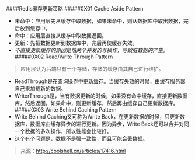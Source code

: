 ####Redis缓存更新策略
#####0X01 Cache Aside Pattern
* 未命中：应用层先从缓存中取数据，如果未命中，则从数据库中取出数据，完后放到缓存中。
* 命中：应用层直接从缓存中取数据返回。
* 更新：先把数据更新到数据库中，完后再使缓存失效。
* *不直接更新缓存的原因是怕两个并发的写操作，导致脏数据的产生。*
#####0X02 Read/Write Through Pattern
> 应用层认为后端只有一个存储，存储的缓存由其自己进行维护。
* ReadThrough是在查询操作中更新缓存。当缓存失效的时候，由缓存服务器自己来加载新的数据。
* WriterThrough是，当有数据更新的时候，如果没有命中缓存，直接更新数据库，然后返回。如果命中，则更新缓存，然后再由缓存自己更新数据库。
#####0X03 Write Behind Caching Pattern
* Write Behind Caching又可称为Write Back，在更新数据的时候，只更新数据库，数据库由缓存异步的进行更新。因为异步，Write Back还可以合并对同一个数据的多次操作，所以性能会比较好。
* 这个有个问题是，数据不是强一致性，而且可能会丢数据。
>来源：http://coolshell.cn/articles/17416.html